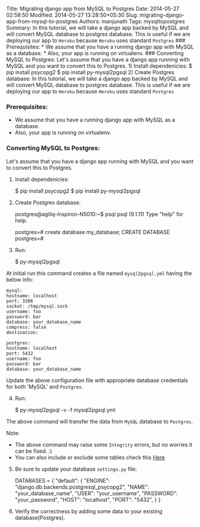Title: Migrating django app from MySQL to Postgres
Date: 2014-05-27 02:58:50
Modified: 2014-05-27 13:28:50+05:30
Slug: migrating-django-app-from-mysql-to-postgres
Authors: manjunath
Tags: mysqltopostgres
Summary: In this tutorial, we will take a django app backed by MySQL and will convert MySQL database to postgres database. This is useful if we are deploying our app to `Heroku` because `Heroku` uses standard `Postgres` ### Prerequisites: * We assume that you have a running django app with MySQL as a database. * Also, your app is running on virtualenv. ### Converting MySQL to Postgres: Let's assume that you have a django app running with MySQL and you want to convert this to Postgres. 1) Install dependenicies: $ pip install psycopg2 $ pip install py-mysql2pgsql 2) Create Postgres database:
In this tutorial, we will take a django app backed by MySQL and will convert MySQL database to postgres database.
This is useful if we are deploying our app to `Heroku` because `Heroku` uses standard `Postgres`

### Prerequisites:

* We assume that you have a running django app with MySQL as a database.
* Also, your app is running on virtualenv.


### Converting MySQL to Postgres:

Let's assume that you have a django app running with MySQL and you want to convert this to Postgres.

1) Install dependenicies:

    $ pip install psycopg2
    $ pip install py-mysql2pgsql


2) Create Postgres database:
   
    postgres@agiliq-Inspiron-N5010:~$ psql
    psql (9.1.11)
    Type "help" for help.

    postgres=# create database my_database;
    CREATE DATABASE
    postgres=#

3) Run:

    $ py-mysql2pgsql

At initial run this command creates a file named `mysql2pgsql.yml` having the below info:

    mysql:
    hostname: localhost
    port: 3306
    socket: /tmp/mysql.sock
    username: foo
    password: bar
    database: your_database_name
    compress: false
    destination:

    postgres:
    hostname: localhost
    port: 5432
    username: foo
    password: bar
    database: your_database_name

Update the above configuration file with appropriate database credentials for both 'MySQL' and `Postgres`.


4) Run:

    $ py-mysql2pgsql -v -f mysql2pgsql.yml

The above command will transfer the data from `MySQL` database to `Postgres`.

Note: 

* The above command may raise some `Integrity` errors, but no worries it can be fixed. :)
* You can also include or exclude some tables check this [Here](https://github.com/philipsoutham/py-mysql2pgsql)


5) Be sure to update your database `settings.py` file:

    DATABASES = {
    "default": {
       "ENGINE": "django.db.backends.postgresql_psycopg2",
       "NAME": "your_database_name",
       "USER": "your_username",
       "PASSWORD": "your_password",
       "HOST": "localhost",
       "PORT": "5432",
    }
    }

6) Verify the correctness by adding some data to your existing database(Postgres).

